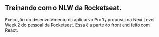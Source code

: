 ## Treinando com o NLW da Rocketseat.

Execução do desenvolvimento do aplicativo Proffy proposto na Next Level Week 2 do pessoal da Rocketseat.
Essa é a parte do front end feito com React.